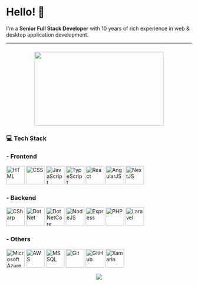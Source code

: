 <!-- Add Your Name and Intro Here -->
# Hello! 👋 

I'm a **Senior Full Stack Developer** with 10 years of rich experience in web & desktop application development.

<!-- Professional Info -->
<!-- I'm a **Life Long Learner** and like to learn something new everyday. I'm currently working as a **Full Stack Developer**. -->

<!-- - ⚙️ Daily tools: `.py`, `.js`, `.ts`, `.sh` -->
<!--
- 🏢 Currently working at **Upwork**
- 💬 Ask me about C#, .NET Core, .NET Framework, ASP.NET Core, (Clean,MVC,Onion) Architechture, Blazor
- 🌱 On the way of learning **Advanced Machine Learning** & **Data Science** (also enjoying _Web Dev_).
- 🔥 I want to have rich knowledge about **Python**, especially **AI** & **ML**.
- 😍 My hobbies are [swimming](https://photos.app.goo.gl/9OVEkdTjmtRPg7vC3) and [reading](https://www.goodreads.com/user/show/19630622-thi-dinh).
- 💌 Contact me at [dark.horse.dev0311@gmail.com](mailto:dark.horse.dev0311@gmail.com).
-->

<!--
![C](https://img.shields.io/badge/c-%2300599C.svg?style=for-the-badge&logo=c&logoColor=white)
![C#](https://img.shields.io/badge/c%23-%23239120.svg?style=for-the-badge&logo=c-sharp&logoColor=white)
![Python](https://img.shields.io/badge/python-3670A0?style=for-the-badge&logo=python&logoColor=ffdd54)
![.Net](https://img.shields.io/badge/.NET-5C2D91?style=for-the-badge&logo=.net&logoColor=white)
![Git](https://img.shields.io/badge/git-%23F05033.svg?style=for-the-badge&logo=git&logoColor=white)
![GitHub](https://img.shields.io/badge/github-%23121011.svg?style=for-the-badge&logo=github&logoColor=white)
-->

---


<h3 align="center">    <img src="https://www.mygo.ge/uploads/blog/1584023795.jpg" width="350px" height="200px" />

    
### 💻 Tech Stack

### - Frontend  
<div>  
    <img alt="HTML" height="50" src="https://cdn.jsdelivr.net/gh/devicons/devicon/icons/html5/html5-plain.svg" />
    <img alt="CSS" height="50" src="https://cdn.jsdelivr.net/gh/devicons/devicon/icons/css3/css3-plain.svg" />
    <img alt="JavaScript" height="50" src="https://cdn.jsdelivr.net/gh/devicons/devicon/icons/javascript/javascript-plain.svg" />
    <img alt="TypeScript" height="50" src="https://cdn.jsdelivr.net/gh/devicons/devicon/icons/typescript/typescript-plain.svg" />
    <img alt="React" height="50" src="https://cdn.jsdelivr.net/gh/devicons/devicon/icons/react/react-original.svg" />
    <img alt="AngularJS" height="50" src="https://cdn.jsdelivr.net/gh/devicons/devicon/icons/angularjs/angularjs-original.svg" />
    <img alt="NextJS" height="50" src="https://cdn.jsdelivr.net/gh/devicons/devicon/icons/nextjs/nextjs-original.svg" />
</div>

### - Backend  
<div>  
    <img alt="CSharp" height="50" src="https://cdn.jsdelivr.net/gh/devicons/devicon/icons/csharp/csharp-original.svg" />
    <img alt="DotNet" height="50" src="https://cdn.jsdelivr.net/gh/devicons/devicon/icons/dot-net/dot-net-original-wordmark.svg" />
    <img alt="DotNetCore" height="50" src="https://cdn.jsdelivr.net/gh/devicons/devicon/icons/dotnetcore/dotnetcore-original.svg" />
    <img alt="NodeJS" height="50" src="https://cdn.jsdelivr.net/gh/devicons/devicon/icons/nodejs/nodejs-original.svg" />
    <img alt="Express" height="50" src="https://cdn.jsdelivr.net/gh/devicons/devicon/icons/express/express-original.svg" />
    <img alt="PHP" height="50" src="https://cdn.jsdelivr.net/gh/devicons/devicon/icons/php/php-plain.svg" />
    <img alt="Laravel" height="50" src="https://cdn.jsdelivr.net/gh/devicons/devicon/icons/laravel/laravel-plain.svg" />
</div>

### - Others
<div>
    <img alt="Microsoft Azure" height="50" src="https://cdn.jsdelivr.net/gh/devicons/devicon/icons/azure/azure-plain.svg" />
    <img alt="AWS" height="50" src="https://cdn.jsdelivr.net/gh/devicons/devicon/icons/amazonwebservices/amazonwebservices-original.svg" />
    <img alt="MSSQL" height="50" src="https://cdn.jsdelivr.net/gh/devicons/devicon/icons/microsoftsqlserver/microsoftsqlserver-plain.svg" />
    <img alt="Git" height="50" src="https://cdn.jsdelivr.net/gh/devicons/devicon/icons/git/git-original.svg" />
    <img alt="GitHub" height="50" src="https://cdn.jsdelivr.net/gh/devicons/devicon/icons/github/github-original.svg" />
    <img alt="Xamarin" height="50" src="https://cdn.jsdelivr.net/gh/devicons/devicon/icons/xamarin/xamarin-original.svg" />
</div>

</td></tr></table>  

<p align="center">
     <img src="https://capsule-render.vercel.app/api?type=waving&color=gradient&height=100&section=footer"/>
</p>

<!--
<img align="left" alt="CSharp" width="30px" style="padding-right:10px;" src="https://cdn.jsdelivr.net/gh/devicons/devicon/icons/csharp/csharp-original.svg" />
<img align="left" alt="DotNet" width="30px" style="padding-right:10px;" src="https://cdn.jsdelivr.net/gh/devicons/devicon/icons/dot-net/dot-net-original-wordmark.svg" />
<img align="left" alt="DotNetCore" width="30px" style="padding-right:10px;" src="https://cdn.jsdelivr.net/gh/devicons/devicon/icons/dotnetcore/dotnetcore-original.svg" />
<img align="left" alt="Xamarin" width="30px" style="padding-right:10px;" src="https://cdn.jsdelivr.net/gh/devicons/devicon/icons/xamarin/xamarin-original.svg" />
<img align="left" alt="C++" width="30px" style="padding-right:10px;" src="https://cdn.jsdelivr.net/gh/devicons/devicon/icons/cplusplus/cplusplus-line.svg" />
<img align="left" alt="HTML" width="30px" style="padding-right:10px;" src="https://cdn.jsdelivr.net/gh/devicons/devicon/icons/html5/html5-plain.svg" />
<img align="left" alt="CSS" width="30px" style="padding-right:10px;" src="https://cdn.jsdelivr.net/gh/devicons/devicon/icons/css3/css3-plain.svg" />
<img align="left" alt="JavaScript" width="30px" style="padding-right:10px;" src="https://cdn.jsdelivr.net/gh/devicons/devicon/icons/javascript/javascript-plain.svg" />
<img align="left" alt="TypeScript" width="30px" style="padding-right:10px;" src="https://cdn.jsdelivr.net/gh/devicons/devicon/icons/typescript/typescript-plain.svg" />
<img align="left" alt="NodeJS" width="30px" style="padding-right:10px;" src="https://cdn.jsdelivr.net/gh/devicons/devicon/icons/nodejs/nodejs-original.svg" />
<img align="left" alt="React" width="30px" style="padding-right:10px;" src="https://cdn.jsdelivr.net/gh/devicons/devicon/icons/react/react-original.svg" />
<img align="left" alt="AngularJS" width="30px" style="padding-right:10px;" src="https://cdn.jsdelivr.net/gh/devicons/devicon/icons/angularjs/angularjs-original.svg" />
<img align="left" alt="NextJS" width="30px" style="padding-right:10px;" src="https://cdn.jsdelivr.net/gh/devicons/devicon/icons/nextjs/nextjs-original.svg" />
<img align="left" alt="Git" width="30px" style="padding-right:10px;" src="https://cdn.jsdelivr.net/gh/devicons/devicon/icons/git/git-original.svg" />
<img align="left" alt="GitHub" width="30px" style="padding-right:10px;" src="https://cdn.jsdelivr.net/gh/devicons/devicon/icons/github/github-original.svg" />
<img align="left" alt="MSSQL" width="30px" style="padding-right:10px;" src="https://cdn.jsdelivr.net/gh/devicons/devicon/icons/microsoftsqlserver/microsoftsqlserver-plain.svg" />
<br/><br/>
-->

    
<!-- #
<img align="center" alt="GIF" src="https://raw.githubusercontent.com/devSouvik/devSouvik/master/gif3.gif" width="150" height="100"/>
<br/> -->


<!--
````js
// my life cycle

while ($me.isAlive())
{
    $me.eat();
    $me.sleep();
    $me.code();
    $me.repeat();
    
}
````
-->


<!--
## My main skills related .NET

- Web Development <br />
ASP.NET Web API + React / Angular / Vue <br />
ASp.NET MVC + Razor / Blazor <br />
Entity Framework

- Desktop App Development <br />
Windows Presentation Foundation <br />
Windows Forms <br />
Universal Windows Platform <br />

- Mobile App Development <br />
Xamarin <br />
.NET MAUI <br />


## My other skills
- HTML5, CSS 3, TypeScript
- gRPC, GraphQL
- Microsoft SQL Server, PostgreSQL, MySQL, MongoDB
- Aamzon Web Services, Microsoft Azure
-->

<!-- More about me -->
<!-- <br /><br /> -->
<!-- More about me 👉 https://DarkHorse0311.github.io -->


<!-- #
![GitHub stats](https://github-readme-stats.vercel.app/api?username=DarkHorse0311&show_icons=true&theme=gruvbox)
![](https://github-readme-streak-stats.herokuapp.com/?user=Long Hai&theme=radical&hide_border=false)<br/>
![](https://github-readme-stats.vercel.app/api/top-langs/?username=DarkHorse0311&theme=radical&hide_border=false&include_all_commits=false&count_private=true&layout=compact) -->

